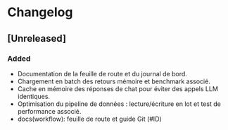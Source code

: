 # Changelog

## [Unreleased]

### Added
- Documentation de la feuille de route et du journal de bord.
- Chargement en batch des retours mémoire et benchmark associé.
- Cache en mémoire des réponses de chat pour éviter des appels LLM identiques.
- Optimisation du pipeline de données : lecture/écriture en lot et test de performance associé.
- docs(workflow): feuille de route et guide Git (#ID)
